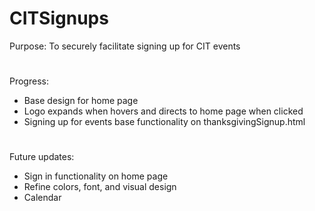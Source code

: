 # CITSignups
 Purpose: To securely facilitate signing up for CIT events
#
 Progress:
 - Base design for home page
 - Logo expands when hovers and directs to home page when clicked
 - Signing up for events base functionality on thanksgivingSignup.html
#
 Future updates:
 - Sign in functionality on home page
 - Refine colors, font, and visual design
 - Calendar
